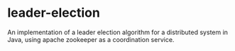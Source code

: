 # leader-election

An implementation of a leader election algorithm for a distributed system in Java,
using apache zookeeper as a coordination service.